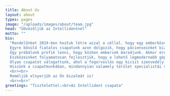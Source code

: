 ```yaml
---
title: About Us
layout: about
types: pages
image: "/uploads/images/about/team.jpg"
head: "Üdvözöljük az Intellidentnél"
motto: ""
bio:
  "Rendelőnket 2019-ben hoztuk létre azzal a céllal. hogy egy emberközeli, barátságos hangulatú, de a szakma legfrissebb irányelveit szem előtt tartó ellátást tudjunk nyújtani pácienseink számára.<br><br>
  Egyre bővülő fiatalos csapatunk azon dolgozik, hogy pácienseinket biztonságos és barátságos körülmények között, magas színvonalon lássuk el. Fontosnak tartjuk a tájékoztatást, ezért ha kell egészen az alapvető információktól építjük fel a konzultációnkat, hogy Önök pontosan tisztában legyenek fogazatuk állapotával és a szükséges teendőkkel.<br><br>
  Úgy próbálunk profik lenni, hogy közben emberiek maradjunk. Akkor érezzük jól magunkat, ha olyan körülményeket tudunk teremteni, hogy pácienseink ellazulhassanak, akár velünk nevessenek. <br><br>
  Eszközeinket folyamatosan fejlesztjük, hogy a lehető legmodernebb géppark álljon rendelkezésünkre, ami nem csak a precizitást, de a kényelmet és olykor a gyorsaságot is szolgálja. <br><br>
  Olyan csapatot válogattunk, ahol a fogorvoslás egy kicsit szenvedély is. Folyamatosan továbbképezzük magunkat itthon és külföldön, illetve többen részt veszünk az egyetemi oktatásban, valamint fogorvosok továbbképzésében. <br><br>
  Hiszünk a csapatmunkában, mindannyian valamely terület specialistái vagyunk. Együtt gondolkodunk, együtt kezelünk. Rendelőn belül is, kívül is. Megtiszteltetés, hogy más fogorvosi rendelőkből is irányítanak hozzánk pácienseket bonyolultabb beavatkozásokra.
  <br><br>
  Reméljük elnyerjük az Ön bizalmát is!
  <br><br>"
greetings: "Tisztelettel:<br>Az Intellident csapata"
---
```

